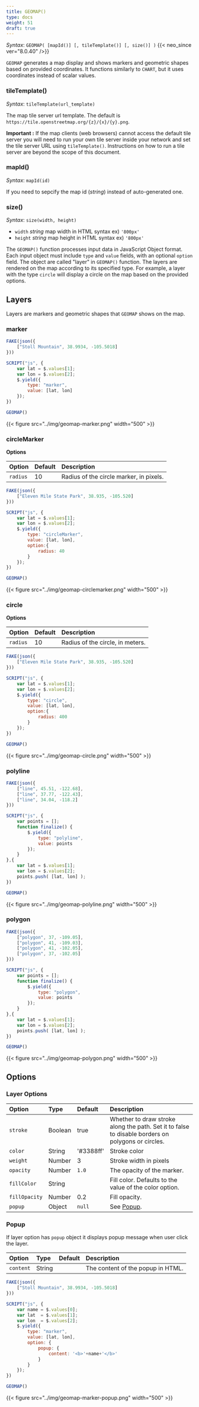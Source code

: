 ```yaml
---
title: GEOMAP()
type: docs
weight: 51
draft: true
---
```


*Syntax*: `GEOMAP( [mapId()] [, tileTemplate()] [, size()] )` {{< neo_since ver="8.0.40" />}}

`GEOMAP` generates a map display and shows markers and geometric shapes based on provided coordinates.
It functions similarly to `CHART`, but it uses coordinates instead of scalar values.

### tileTemplate()

*Syntax*: `tileTemplate(url_template)`

The map tile server url template.
The default is `https://tile.openstreetmap.org/{z}/{x}/{y}.png`.

**Important :** If the map clients (web browsers) cannot access the default tile server 
you will need to run your own tile server inside your network 
and set the tile server URL using `tileTemplate()`. 
Instructions on how to run a tile server are beyond the scope of this document.

### mapId()

*Syntax*: `mapId(id)`

If you need to sepcify the map id (*string*) instead of auto-generated one.

### size()

*Syntax*: `size(width, height)`

- `width` *string* map width in HTML syntax ex) `'800px'`
- `height` *string* map height in HTML syntax ex) `'800px'`

The `GEOMAP()` function processes input data in JavaScript Object format. Each input object must include `type` and `value` fields, with an optional `option` field. The object are called "layer" in `GEOMAP()` function. The layers are rendered on the map according to its specified type. For example, a layer with the type `circle` will display a circle on the map based on the provided options.

## Layers

Layers are markers and geometric shapes that `GEOMAP` shows on the map.

### marker

```js {{linenos=table,hl_lines=["8-11"]}}
FAKE(json({
    ["Stoll Mountain", 38.9934, -105.5018]
}))

SCRIPT("js", {
    var lat = $.values[1];
    var lon = $.values[2];
    $.yield({
        type: "marker",
        value: [lat, lon]
    });
})

GEOMAP()
```

{{< figure src="../img/geomap-marker.png" width="500" >}}

### circleMarker

**Options**

| Option          | Default          | Description   |
|:--------------- |:-----------------|:--------------|
| `radius`        | 10               | Radius of the circle marker, in pixels. |

```js {{linenos=table,hl_lines=["8-14"]}}
FAKE(json({
    ["Eleven Mile State Park", 38.935, -105.520]
}))

SCRIPT("js", {
    var lat = $.values[1];
    var lon = $.values[2];
    $.yield({
        type: "circleMarker",
        value: [lat, lon],
        option:{
            radius: 40
        }
    });
})

GEOMAP()
```

{{< figure src="../img/geomap-circlemarker.png" width="500" >}}

### circle

**Options**

| Option          | Default          | Description   |
|:--------------- |:-----------------|:--------------|
| `radius`        | 10               | Radius of the circle, in meters. |

```js {{linenos=table,hl_lines=["8-14"]}}
FAKE(json({
    ["Eleven Mile State Park", 38.935, -105.520]
}))

SCRIPT("js", {
    var lat = $.values[1];
    var lon = $.values[2];
    $.yield({
        type: "circle",
        value: [lat, lon],
        option:{
            radius: 400
        }
    });
})

GEOMAP()
```

{{< figure src="../img/geomap-circle.png" width="500" >}}

### polyline

```js
FAKE(json({
    ["line", 45.51, -122.68],
    ["line", 37.77, -122.43],
    ["line", 34.04, -118.2]
}))

SCRIPT("js", {
    var points = [];
    function finalize() {
        $.yield({
            type: "polyline",
            value: points
        });
    }
},{
    var lat = $.values[1];
    var lon = $.values[2];
    points.push( [lat, lon] );
})

GEOMAP()
```

{{< figure src="../img/geomap-polyline.png" width="500" >}}

### polygon

```js
FAKE(json({
    ["polygon", 37, -109.05],
    ["polygon", 41, -109.03],
    ["polygon", 41, -102.05],
    ["polygon", 37, -102.05]
}))

SCRIPT("js", {
    var points = [];
    function finalize() {
        $.yield({
            type: "polygon",
            value: points
        });
    }
},{
    var lat = $.values[1];
    var lon = $.values[2];
    points.push( [lat, lon] );
})

GEOMAP()
```

{{< figure src="../img/geomap-polygon.png" width="500" >}}

## Options

### Layer Options

| Option          | Type   | Default   | Description   |
|:--------------- |:-------|:----------|:--------------|
| `stroke`        | Boolean| true      | Whether to draw stroke along the path. Set it to false to disable borders on polygons or circles. |
| `color`         | String | '#3388ff' | Stroke color  |
| `weight`        | Number | 3         | Stroke width in pixels |
| `opacity`       | Number | `1.0`     | The opacity of the marker.|
| `fillColor`     | String |           | Fill color. Defaults to the value of the color option. |
| `fillOpacity`   | Number | 0.2       | Fill opacity. |
| `popup`         | Object | `null`    | See [Popup](#popup). |

### Popup

If layer option has `popup` object it displays popup message when user click the layer.

| Option          | Type   | Default    | Description   |
|:--------------- |:-------|:-----------|:--------------|
| `content`       | String |            | The content of the popup in HTML. |

```js {{linenos=table,hl_lines=["12-16"]}}
FAKE(json({
    ["Stoll Mountain", 38.9934, -105.5018]
}))

SCRIPT("js", {
    var name = $.values[0];
    var lat  = $.values[1];
    var lon  = $.values[2];
    $.yield({
        type: "marker",
        value: [lat, lon],
        option: {
            popup: {
                content: '<b>'+name+'</b>'
            }
        }
    });
})

GEOMAP()
```

{{< figure src="../img/geomap-marker-popup.png" width="500" >}}
